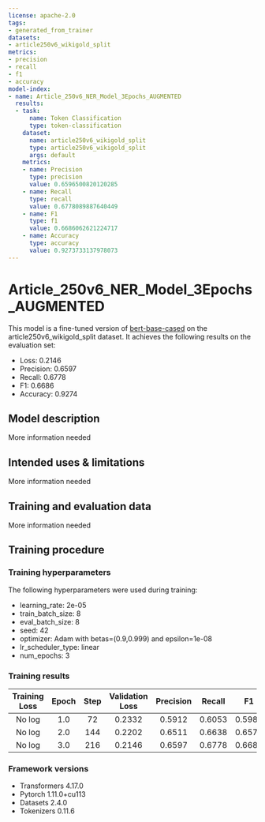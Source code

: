 ```yaml
---
license: apache-2.0
tags:
- generated_from_trainer
datasets:
- article250v6_wikigold_split
metrics:
- precision
- recall
- f1
- accuracy
model-index:
- name: Article_250v6_NER_Model_3Epochs_AUGMENTED
  results:
  - task:
      name: Token Classification
      type: token-classification
    dataset:
      name: article250v6_wikigold_split
      type: article250v6_wikigold_split
      args: default
    metrics:
    - name: Precision
      type: precision
      value: 0.6596500820120285
    - name: Recall
      type: recall
      value: 0.6778089887640449
    - name: F1
      type: f1
      value: 0.6686062621224717
    - name: Accuracy
      type: accuracy
      value: 0.9273733137978073
---
```


<!-- This model card has been generated automatically according to the information the Trainer had access to. You
should probably proofread and complete it, then remove this comment. -->

# Article_250v6_NER_Model_3Epochs_AUGMENTED

This model is a fine-tuned version of [bert-base-cased](https://huggingface.co/bert-base-cased) on the article250v6_wikigold_split dataset.
It achieves the following results on the evaluation set:
- Loss: 0.2146
- Precision: 0.6597
- Recall: 0.6778
- F1: 0.6686
- Accuracy: 0.9274

## Model description

More information needed

## Intended uses & limitations

More information needed

## Training and evaluation data

More information needed

## Training procedure

### Training hyperparameters

The following hyperparameters were used during training:
- learning_rate: 2e-05
- train_batch_size: 8
- eval_batch_size: 8
- seed: 42
- optimizer: Adam with betas=(0.9,0.999) and epsilon=1e-08
- lr_scheduler_type: linear
- num_epochs: 3

### Training results

| Training Loss | Epoch | Step | Validation Loss | Precision | Recall | F1     | Accuracy |
|:-------------:|:-----:|:----:|:---------------:|:---------:|:------:|:------:|:--------:|
| No log        | 1.0   | 72   | 0.2332          | 0.5912    | 0.6053 | 0.5982 | 0.9199   |
| No log        | 2.0   | 144  | 0.2202          | 0.6511    | 0.6638 | 0.6574 | 0.9240   |
| No log        | 3.0   | 216  | 0.2146          | 0.6597    | 0.6778 | 0.6686 | 0.9274   |


### Framework versions

- Transformers 4.17.0
- Pytorch 1.11.0+cu113
- Datasets 2.4.0
- Tokenizers 0.11.6
